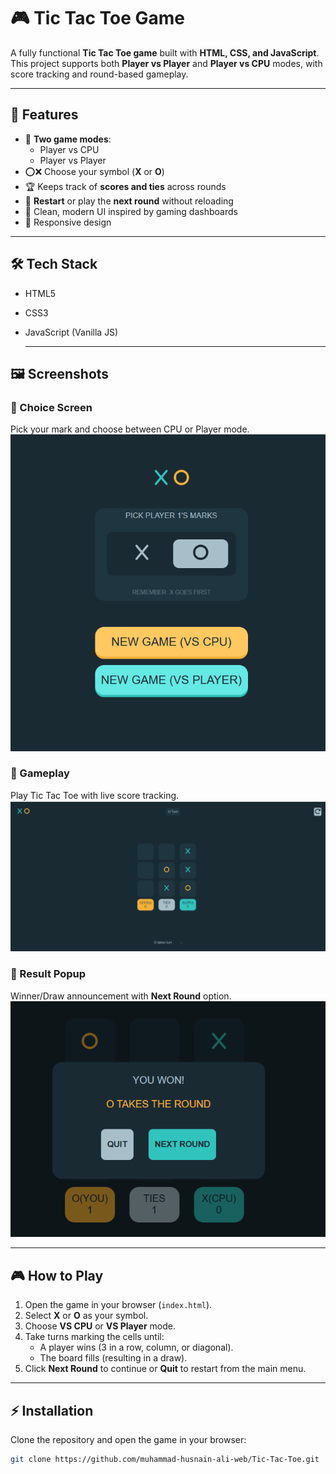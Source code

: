 # 🎮 Tic Tac Toe Game

A fully functional **Tic Tac Toe game** built with **HTML, CSS, and JavaScript**.  
This project supports both **Player vs Player** and **Player vs CPU** modes, with score tracking and round-based gameplay.  

---

## 🚀 Features
- 🎲 **Two game modes**:
  - Player vs CPU  
  - Player vs Player  
- ⭕❌ Choose your symbol (**X** or **O**)  
- 🏆 Keeps track of **scores and ties** across rounds  
- 🔄 **Restart** or play the **next round** without reloading  
- 🎨 Clean, modern UI inspired by gaming dashboards  
- 📱 Responsive design  

---

## 🛠️ Tech Stack

- HTML5

- CSS3

- JavaScript (Vanilla JS)
  
  ---

## 🖼️ Screenshots

### 🔹 Choice Screen
Pick your mark and choose between CPU or Player mode.  
![Choice Screen](screenshots/choice.png)

### 🔹 Gameplay
Play Tic Tac Toe with live score tracking.  
![Gameplay](screenshots/gameplay.png)

### 🔹 Result Popup
Winner/Draw announcement with **Next Round** option.  
![Result Popup](screenshots/result.png)


---

## 🎮 How to Play
1. Open the game in your browser (`index.html`).  
2. Select **X** or **O** as your symbol.  
3. Choose **VS CPU** or **VS Player** mode.  
4. Take turns marking the cells until:
   - A player wins (3 in a row, column, or diagonal).  
   - The board fills (resulting in a draw).  
5. Click **Next Round** to continue or **Quit** to restart from the main menu.  

---

## ⚡ Installation
Clone the repository and open the game in your browser:  

```bash
git clone https://github.com/muhammad-husnain-ali-web/Tic-Tac-Toe.git

